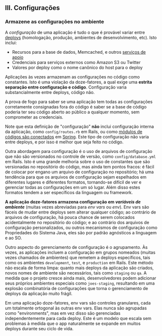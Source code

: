 ## III. Configurações

### Armazene as configurações no ambiente

A *configuração* de uma aplicação é tudo o que é provável variar entre [deploys](./codebase) (homologação, produção, ambientes de desenvolvimento, etc). Isto inclui:

* Recursos para a base de dados, Memcached, e outros [serviços de apoio](./backing-services)
* Credenciais para serviços externos como Amazon S3 ou Twitter
* Valores por deploy como o nome canônico do host para o deploy

Aplicações às vezes armazenam as configurações no código como constantes. Isto é uma violação da doze-fatores, a qual exige uma **estrita separação entre configuração e código**. Configuração varia substancialmente entre deploys, código não.

A prova de fogo para saber se uma aplicação tem todas as configurações corretamente consignadas fora do código é saber se a base de código poderia ter seu código aberto ao público a qualquer momento, sem comprometer as credenciais.

Note que esta definição de "configuração" **não** inclui configuração interna da aplicação, como `config/routes.rb` em Rails, ou como [módulos de códigos são conectados](http://docs.spring.io/spring/docs/current/spring-framework-reference/html/beans.html) em [Spring](http://spring.io/). Este tipo de configuração não varia entre deploys, e por isso é melhor que seja feito no código.

Outra abordagem para configuração é o uso de arquivos de configuração que não são versionados no controle de versão, como `config/database.yml` em Rails. Isto é uma grande melhoria sobre o uso de constantes que são versionadas no repositório do código, mas ainda tem pontos fracos: é fácil de colocar por engano um arquivo de configuração no repositório; há uma tendência para que os arquivos de configuração sejam espelhados em diferentes lugares e diferentes formatos, tornando-se difícil de ver e gerenciar todas as configurações em um só lugar. Além disso estes formatos tendem a ser específicos da linguagem ou framework.

**A aplicação doze-fatores armazena configuração em *variáveis de ambiente*** (muitas vezes abreviadas para *env vars* ou *env*). Env vars são fáceis de mudar entre deploys sem alterar qualquer código; ao contrário de arquivos de configuração, há pouca chance de serem colocados acidentalmente no repositório do código; e ao contrário dos arquivos de configuração personalizados, ou outros mecanismos de configuração como Propriedades do Sistema Java, eles são por padrão agnósticos a linguagem e ao SO.

Outro aspecto do gerenciamento de configuração é o agrupamento. Às vezes, as aplicações incluem a configuração em grupos nomeados (muitas vezes chamados de ambientes) que remetem a deploys específicos, tais como os ambientes `development`, `test`, e `production` em Rails. Este método não escala de forma limpa: quanto mais deploys da aplicação são criados, novos nomes de ambiente são necessários, tais como `staging` ou `qa`. A medida que o projeto cresce ainda mais, desenvolvedores podem adicionar seus próprios ambientes especiais como `joes-staging`, resultando em uma explosão combinatória de configurações que torna o gerenciamento de deploys da aplicação muito frágil.

Em uma aplicação doze-fatores, env vars são controles granulares, cada um totalmente ortogonal às outras env vars. Elas nunca são agrupadas como "environments", mas em vez disso são gerenciadas independentemente para cada deploy. Este é um modelo que escala sem problemas à medida que o app naturalmente se expande em muitos deploys durante seu ciclo de vida.
